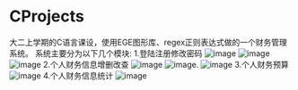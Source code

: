 # CProjects
大二上学期的C语言课设，使用EGE图形库、regex正则表达式做的一个财务管理系统。
系统主要分为以下几个模块:
        1.登陆注册修改密码
        ![image](https://github.com/Jackylovemm/CProjects/assets/67812419/5007d1f9-2596-40c4-aa64-f88a5eaeb4f5) 
        ![image](https://github.com/Jackylovemm/CProjects/assets/67812419/797cc64f-f840-47cd-a2fb-6b4f5cfaf350)
        ![image](https://github.com/Jackylovemm/CProjects/assets/67812419/cbe4b998-cd34-4d59-8731-211a07af310a)
        2.个人财务信息增删改查
        ![image](https://github.com/Jackylovemm/CProjects/assets/67812419/490c09c4-f60b-491c-be07-4beae4bca432)
        ![image](https://github.com/Jackylovemm/CProjects/assets/67812419/5df92a42-c41d-4652-936d-9a85df7ed2b3).
        ![image](https://github.com/Jackylovemm/CProjects/assets/67812419/234d37c3-a5d0-4201-94d1-10f2b7a9e47d)
         3.个人财务预算
        ![image](https://github.com/Jackylovemm/CProjects/assets/67812419/9feb721a-4c96-4f65-a11c-195c668ad6de)
         4.个人财务信息统计
        ![image](https://github.com/Jackylovemm/CProjects/assets/67812419/2b47ff5f-6293-4e99-a6fd-6d8e993b4945)
       
        

       
       
